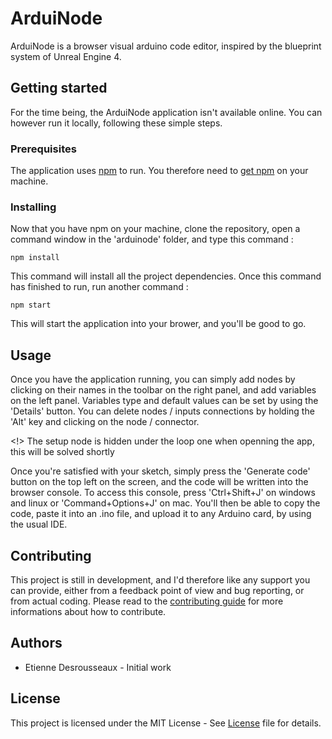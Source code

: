 # ArduiNode
ArduiNode is a browser visual arduino code editor, inspired by the blueprint system of Unreal Engine 4.
## Getting started
For the time being, the ArduiNode application isn't available online.
You can however run it locally, following these simple steps.

### Prerequisites
The application uses [npm](https://www.npmjs.com) to run.
You therefore need to [get npm](https://www.npmjs.com/get-npm) on your machine.

### Installing
Now that you have npm on your machine, clone the repository, open a command window in the 'arduinode' folder, and type this command :

    npm install

This command will install all the project dependencies. Once this command has finished to run, run another command :

    npm start

This will start the application into your brower, and you'll be good to go.

## Usage
Once you have the application running, you can simply add nodes by clicking on their names in the toolbar on the right panel, and add variables on the left panel.
Variables type and default values can be set by using the 'Details' button.
You can delete nodes / inputs connections by holding the 'Alt' key and clicking on the node / connector.

<!> The setup node is hidden under the loop one when openning the app, this will be solved shortly

Once you're satisfied with your sketch, simply press the 'Generate code' button on the top left on the screen, and the code will be written into the browser console.
To access this console, press 'Ctrl+Shift+J' on windows and linux or 'Command+Options+J' on mac.
You'll then be able to copy the code, paste it into an .ino file, and upload it to any Arduino card, by using the usual IDE.

## Contributing
This project is still in development, and I'd therefore like any support you can provide, either from a feedback point of view and bug reporting, or from actual coding.
Please read to the [contributing guide](CONTRIBUTING.md) for more informations about how to contribute.

## Authors
* Etienne Desrousseaux - Initial work

## License
This project is licensed under the MIT License - See [License](LICENSE) file for details.
